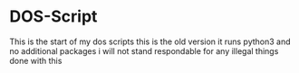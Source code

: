 # DOS-Script
This is the start of my dos scripts this is the old version it runs python3 and no additional packages
i will not stand respondable for any illegal things done with this
